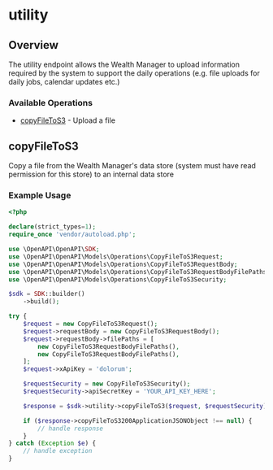 # utility

## Overview

The utility endpoint allows the Wealth Manager to upload information required by the system to support the daily operations (e.g. file uploads for daily jobs, calendar updates etc.)

### Available Operations

* [copyFileToS3](#copyfiletos3) - Upload a file

## copyFileToS3

Copy a file from the Wealth Manager's data store (system must have read permission for this store) to an internal data store

### Example Usage

```php
<?php

declare(strict_types=1);
require_once 'vendor/autoload.php';

use \OpenAPI\OpenAPI\SDK;
use \OpenAPI\OpenAPI\Models\Operations\CopyFileToS3Request;
use \OpenAPI\OpenAPI\Models\Operations\CopyFileToS3RequestBody;
use \OpenAPI\OpenAPI\Models\Operations\CopyFileToS3RequestBodyFilePaths;
use \OpenAPI\OpenAPI\Models\Operations\CopyFileToS3Security;

$sdk = SDK::builder()
    ->build();

try {
    $request = new CopyFileToS3Request();
    $request->requestBody = new CopyFileToS3RequestBody();
    $request->requestBody->filePaths = [
        new CopyFileToS3RequestBodyFilePaths(),
        new CopyFileToS3RequestBodyFilePaths(),
    ];
    $request->xApiKey = 'dolorum';

    $requestSecurity = new CopyFileToS3Security();
    $requestSecurity->apiSecretKey = 'YOUR_API_KEY_HERE';

    $response = $sdk->utility->copyFileToS3($request, $requestSecurity);

    if ($response->copyFileToS3200ApplicationJSONObject !== null) {
        // handle response
    }
} catch (Exception $e) {
    // handle exception
}
```
